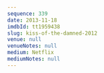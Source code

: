 ```yaml
---
sequence: 339
date: 2013-11-18
imdbId: tt1959438
slug: kiss-of-the-damned-2012
venue: null
venueNotes: null
medium: Netflix
mediumNotes: null
---
```

